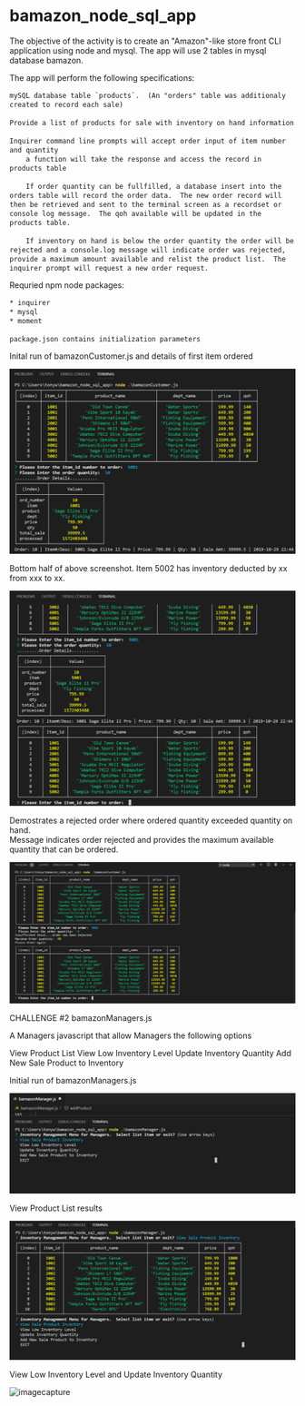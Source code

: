 # bamazon_node_sql_app

The objective of the activity is to create an "Amazon"-like store front CLI application using node and mysql.  The app will use 2 tables in mysql database bamazon.

The app will perform the following specifications:

    mySQL database table `products`.  (An "orders" table was additionaly created to record each sale)

    Provide a list of products for sale with inventory on hand information

    Inquirer command line prompts will accept order input of item number and quantity
        a function will take the response and access the record in products table
        
        If order quantity can be fullfilled, a database insert into the orders table will record the order data.  The new order record will then be retrieved and sent to the terminal screen as a recordset or console log message.  The qoh available will be updated in the products table.

        If inventory on hand is below the order quantity the order will be rejected and a console.log message will indicate order was rejected, provide a maximum amount available and relist the product list.  The inquirer prompt will request a new order request.

 Requried npm node packages:
    
    * inquirer
    * mysql
    * moment

    package.json contains initialization parameters 


Inital run of bamazonCustomer.js and details of first item ordered

![imagecapture](images/successful_order1.PNG)

Bottom half of above screenshot.  Item 5002 has inventory deducted by xx from xxx to xx.

![imagecapture](images/successful_order2.PNG)

Demostrates a rejected order where ordered quantity exceeded quantity on hand.  
Message indicates order rejected and provides the maximum available quantity that can be ordered.

![imagecapture](images/rejected_order.PNG)

CHALLENGE #2  bamazonManagers.js

A Managers javascript that allow Managers the following options

View Product List
View Low Inventory Level
Update Inventory Quantity
Add New Sale Product to Inventory

Initial run of bamazonManagers.js

![imagecapture](images/manager1_init.PNG)

View Product List results

![imagecapture](images/manager2_viewlist.PNG)

View Low Inventory Level and Update Inventory Quantity

![imagecapture](images/manager3.addproduct.PNG)